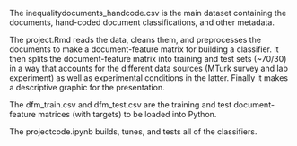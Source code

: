 The inequalitydocuments_handcode.csv is the main dataset containing the documents, hand-coded document classifications, and other metadata.

The project.Rmd reads the data, cleans them, and preprocesses the documents to make a document-feature matrix for building a classifier. It then splits the document-feature matrix into training and test sets (~70/30) in a way that accounts for the different data sources (MTurk survey and lab experiment) as well as experimental conditions in the latter. Finally it makes a descriptive graphic for the presentation.

The dfm_train.csv and dfm_test.csv are the training and test document-feature matrices (with targets) to be loaded into Python.

The projectcode.ipynb builds, tunes, and tests all of the classifiers.
